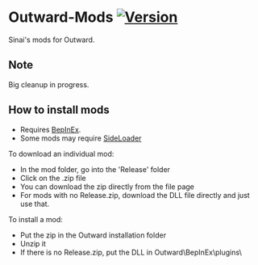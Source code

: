 # Outward-Mods [![Version](https://img.shields.io/badge/BepInEx-5.1-green.svg)](https://github.com/BepInEx/BepInEx)
 
Sinai's mods for Outward.

## Note

Big cleanup in progress.

## How to install mods

* Requires [BepInEx](https://github.com/BepInEx/BepInEx).
* Some mods may require [SideLoader](https://github.com/sinai-dev/Outward-Sideloader/blob/master/README.md) 

 To download an individual mod:
 - In the mod folder, go into the 'Release' folder
 - Click on the .zip file
 - You can download the zip directly from the file page
 - For mods with no Release.zip, download the DLL file directly and just use that.
 
 To install a mod:
 - Put the zip in the Outward installation folder
 - Unzip it
 - If there is no Release.zip, put the DLL in Outward\BepInEx\plugins\
